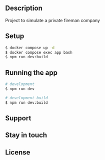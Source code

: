 
## Description

Project to simulate a private fireman company

## Setup

```bash
$ docker compose up -d
$ docker compose exec app bash 
$ npm run dev:build
```

## Running the app

```bash
# development
$ npm run dev

# development build
$ npm run dev:build

```


## Support


## Stay in touch



## License


